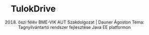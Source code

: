 # TulokDrive
2018. őszi félév BME-VIK AUT Szakdolgozat | Dauner Ágoston
Téma: Tagnyilvántartó rendszer fejlesztése Java EE platformon
